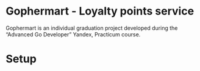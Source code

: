 # Gophermart - Loyalty points service

Gophermart is an individual graduation project developed during the “Advanced Go Developer” Yandex, Practicum course.


# Setup
